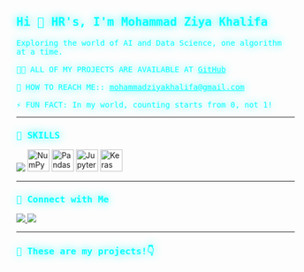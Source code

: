 <h2 align="left" style="font-family:monospace; color:#00ffff; text-shadow: 0px 0px 15px #00ffff;">
Hi 👋 HR's, I'm Mohammad Ziya Khalifa
</h2>

<p align="left" style="font-family:monospace; color:#00ffff; text-shadow: 0px 0px 15px #00ffff;">
  Exploring the world of AI and Data Science, one algorithm at a time.<br><br>
  🧑‍💻 ALL OF MY PROJECTS ARE AVAILABLE AT <a href="https://github.com/mziyak" target="_blank" style="color:#00ffff;">GitHub</a><br><br>
  💎 HOW TO REACH ME:: <a href="mailto:mohammadziyakhalifa@gmail.com" style="color:#00ffff;">mohammadziyakhalifa@gmail.com</a><br><br>
  ⚡ FUN FACT: In my world, counting starts from 0, not 1!
</p>

---
<h3 align="left" style="font-family:monospace; color:#00ffff; text-shadow: 0px 0px 15px #00ffff;">
🤖 SKILLS
</h3>
<p align="left">
  <img src="https://skillicons.dev/icons?i=py,pytorch,tensorflow,mysql,postgres,anaconda,flask,html,css,js,vscode" />
  <img src="https://cdn.jsdelivr.net/gh/devicons/devicon/icons/numpy/numpy-original.svg" alt="NumPy" width="40" height="40"/>
  <img src="https://cdn.jsdelivr.net/gh/devicons/devicon/icons/pandas/pandas-original.svg" alt="Pandas" width="40" height="40"/>
  <img src="https://cdn.jsdelivr.net/gh/devicons/devicon/icons/jupyter/jupyter-original.svg" alt="Jupyter Notebook" width="40" height="40"/>
  <img src="https://cdn.jsdelivr.net/gh/devicons/devicon/icons/keras/keras-original.svg" alt="Keras" width="40" height="40"/>
</p>


---

<h3 align="left" style="font-family:monospace; color:#00ffff; text-shadow: 0px 0px 15px #00ffff;">
👤 Connect with Me
</h3>
<p align="left">
  <a href="https://www.linkedin.com/in/ziyakhalifa/" target="_blank">
    <img src="https://img.shields.io/badge/LinkedIn-%230A66C2?style=for-the-badge&logo=linkedin&logoColor=white" />
  </a>
  <a href="mailto:mohammadziyakhalifa@gmail.com">
    <img src="https://img.shields.io/badge/Email-D14836?style=for-the-badge&logo=gmail&logoColor=white" />
  </a>
</p>

---

<h3 align="left" style="font-family:monospace; color:#00ffff; text-shadow: 0px 0px 15px #00ffff;">
🚀 These are my projects!👇
</h3>

